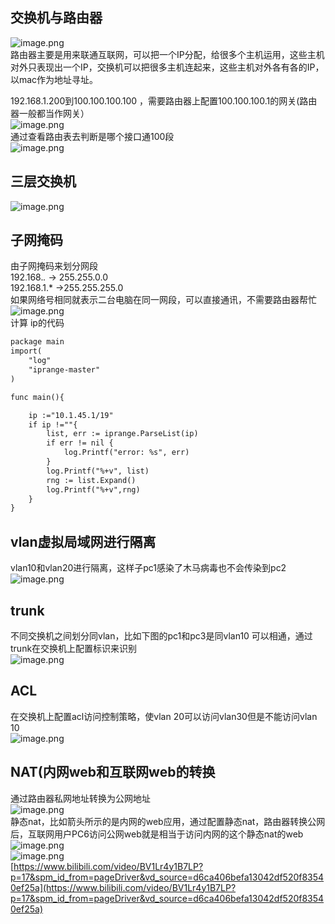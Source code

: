 <a name="jqh0G"></a>
## 交换机与路由器
![image.png](https://cdn.nlark.com/yuque/0/2022/png/1345801/1661313099409-a872ccb8-7352-4e4e-b4a6-e0de24158328.png#clientId=uac13321e-47ec-4&from=paste&height=491&id=ubc48d0da&originHeight=614&originWidth=936&originalType=binary&ratio=1&rotation=0&showTitle=false&size=285217&status=done&style=none&taskId=uac14566e-f16c-4b05-abc7-318c3685229&title=&width=748.8)<br />路由器主要是用来联通互联网，可以把一个IP分配，给很多个主机运用，这些主机对外只表现出一个IP，交换机可以把很多主机连起来，这些主机对外各有各的IP，以mac作为地址寻址。  

192.168.1.200到100.100.100.100 ，需要路由器上配置100.100.100.1的网关(路由器一般都当作网关）<br />![image.png](https://cdn.nlark.com/yuque/0/2022/png/1345801/1661319559731-3bcd2ce3-d25f-4ef7-8386-e76ab46841d3.png#clientId=uac13321e-47ec-4&from=paste&height=404&id=u31635ea8&originHeight=505&originWidth=671&originalType=binary&ratio=1&rotation=0&showTitle=false&size=134691&status=done&style=none&taskId=ueb66d536-95c4-4ea1-8ed5-4d32fb1c808&title=&width=536.8)<br />通过查看路由表去判断是哪个接口通100段<br />![image.png](https://cdn.nlark.com/yuque/0/2022/png/1345801/1661320119987-5ded4fee-3bab-4cd1-9101-cd565dac10be.png#clientId=uac13321e-47ec-4&from=paste&height=552&id=u4c1b883e&originHeight=690&originWidth=1168&originalType=binary&ratio=1&rotation=0&showTitle=false&size=522871&status=done&style=none&taskId=u1f436021-cae5-4fe6-81cb-26fcb028cd1&title=&width=934.4)

<a name="q60H0"></a>
## 三层交换机
![image.png](https://cdn.nlark.com/yuque/0/2022/png/1345801/1661321911430-ac9a30c3-79c6-4cbb-9937-fbbf087c6d84.png#clientId=uac13321e-47ec-4&from=paste&height=416&id=ubf79db18&originHeight=520&originWidth=750&originalType=binary&ratio=1&rotation=0&showTitle=false&size=265805&status=done&style=none&taskId=u2ad506be-39a1-4bcf-aa67-2e5396797b6&title=&width=600)
<a name="LGjs0"></a>
## 子网掩码
由子网掩码来划分网段<br />192.168.*.* → 255.255.0.0<br />192.168.1.* →255.255.255.0<br /> 如果网络号相同就表示二台电脑在同一网段，可以直接通讯，不需要路由器帮忙  ![image.png](https://cdn.nlark.com/yuque/0/2022/png/1345801/1661314783536-b9d2ee58-911d-44d0-bfbc-2c19a3258675.png#clientId=uac13321e-47ec-4&from=paste&height=563&id=u2607a682&originHeight=704&originWidth=906&originalType=binary&ratio=1&rotation=0&showTitle=false&size=97449&status=done&style=none&taskId=uf4ac0916-9ac1-4569-ba97-2a0a9f8c80e&title=&width=724.8)<br />计算 ip的代码
```html
package main
import(
	"log"
	"iprange-master"
)

func main(){

	ip :="10.1.45.1/19"
	if ip !=""{
		list, err := iprange.ParseList(ip)
		if err != nil {
			log.Printf("error: %s", err)
		}
		log.Printf("%+v", list)
		rng := list.Expand()
		log.Printf("%+v",rng)
	}
}
```

<a name="ArPoJ"></a>
## vlan虚拟局域网进行隔离
vlan10和vlan20进行隔离，这样子pc1感染了木马病毒也不会传染到pc2<br />![image.png](https://cdn.nlark.com/yuque/0/2022/png/1345801/1661320676524-352a5aac-2483-46a9-aad2-11daab7d4b4b.png#clientId=uac13321e-47ec-4&from=paste&height=320&id=uf028a3e1&originHeight=400&originWidth=670&originalType=binary&ratio=1&rotation=0&showTitle=false&size=49368&status=done&style=none&taskId=u9d7d2805-2d14-478b-a42a-4c6e3cb1841&title=&width=536)

<a name="iu3X8"></a>
## trunk
不同交换机之间划分同vlan，比如下图的pc1和pc3是同vlan10 可以相通，通过trunk在交换机上配置标识来识别<br />![image.png](https://cdn.nlark.com/yuque/0/2022/png/1345801/1661321247350-b5d1d12a-d2c0-4e3a-9a28-9e7ba612f596.png#clientId=uac13321e-47ec-4&from=paste&height=350&id=u42d8a44d&originHeight=437&originWidth=1260&originalType=binary&ratio=1&rotation=0&showTitle=false&size=120964&status=done&style=none&taskId=u5c6bdb43-7391-4c85-9e86-cb220b5b225&title=&width=1008)

<a name="ABA4P"></a>
## ACL
在交换机上配置acl访问控制策略，使vlan 20可以访问vlan30但是不能访问vlan 10<br />![image.png](https://cdn.nlark.com/yuque/0/2022/png/1345801/1661322974443-90f83e92-9aa0-467d-9e24-1c79a0890d93.png#clientId=uac13321e-47ec-4&from=paste&height=382&id=u2f307042&originHeight=477&originWidth=575&originalType=binary&ratio=1&rotation=0&showTitle=false&size=96460&status=done&style=none&taskId=uf3cc211b-8f4e-48cd-8c71-dac98161ccf&title=&width=460)

<a name="GxhQb"></a>
## NAT(内网web和互联网web的转换
通过路由器私网地址转换为公网地址<br />![image.png](https://cdn.nlark.com/yuque/0/2022/png/1345801/1661323728159-f150266f-a3d0-4fd2-b496-b7bcb7da4541.png#clientId=uac13321e-47ec-4&from=paste&height=234&id=ue33694d1&originHeight=293&originWidth=718&originalType=binary&ratio=1&rotation=0&showTitle=false&size=74742&status=done&style=none&taskId=u2a9edc76-c2ae-4b11-9f90-93b6a2d4e7d&title=&width=574.4)<br />静态nat，比如箭头所示的是内网的web应用，通过配置静态nat，路由器转换公网后，互联网用户PC6访问公网web就是相当于访问内网的这个静态nat的web<br />![image.png](https://cdn.nlark.com/yuque/0/2022/png/1345801/1661324441982-d6a56cf3-4900-4792-9d8f-3e7609de8dfb.png#clientId=uac13321e-47ec-4&from=paste&height=486&id=u2bbae8df&originHeight=608&originWidth=1020&originalType=binary&ratio=1&rotation=0&showTitle=false&size=130183&status=done&style=none&taskId=uab1d2e67-07b4-49ca-94f0-d18e4f89336&title=&width=816)<br />![image.png](https://cdn.nlark.com/yuque/0/2022/png/1345801/1661324537985-faa0da2c-6844-45be-b171-db69ffbd0aac.png#clientId=uac13321e-47ec-4&from=paste&height=129&id=u2c936422&originHeight=161&originWidth=925&originalType=binary&ratio=1&rotation=0&showTitle=false&size=54747&status=done&style=none&taskId=uda0b0faf-13dd-4989-997c-b4955b7bad1&title=&width=740)<br />[https://www.bilibili.com/video/BV1Lr4y1B7LP?p=17&spm_id_from=pageDriver&vd_source=d6ca406befa13042df520f83540ef25a](https://www.bilibili.com/video/BV1Lr4y1B7LP?p=17&spm_id_from=pageDriver&vd_source=d6ca406befa13042df520f83540ef25a)
